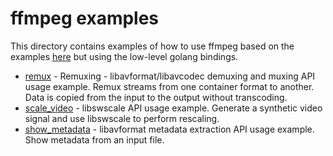 # ffmpeg examples

This directory contains examples of how to use ffmpeg based on the
examples [here](https://ffmpeg.org/doxygen/6.1/examples.html) but
using the low-level golang bindings.

* [remux](remux) - Remuxing - libavformat/libavcodec demuxing and muxing API usage example. Remux streams from one container format to another. Data is copied from the input to the output without transcoding.
* [scale_video](scale_video) - libswscale API usage example. Generate a synthetic video signal and use libswscale to perform rescaling.
* [show_metadata](show_metadata) - libavformat metadata extraction API usage example. Show metadata from an input file.

